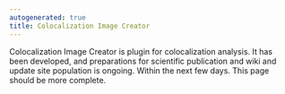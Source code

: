 ```yaml
---
autogenerated: true
title: Colocalization Image Creator
---
```


Colocalization Image Creator is plugin for colocalization analysis. It has been developed, and preparations for scientific publication and wiki and update site population is ongoing. Within the next few days. This page should be more complete.
